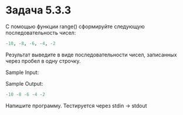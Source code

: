 # Задача 5.3.3

С помощью функции range() сформируйте следующую последовательность чисел:

```python
-10, -8, -6, -4, -2
```

Результат выведите в виде последовательности чисел, записанных через пробел в одну строчку.

Sample Input:

Sample Output:

```python
-10 -8 -6 -4 -2
```

Напишите программу. Тестируется через stdin → stdout
